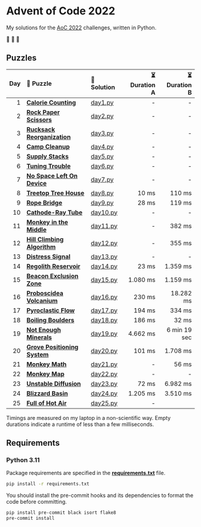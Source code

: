 # Advent of Code 2022

My solutions for the [AoC 2022](https://adventofcode.com/2022) challenges, written in Python.

🎄 🎄 🎄

## Puzzles

| Day | 🧩 Puzzle                                                            | 🐍 Solution              | ⏳ Duration A | ⏳ Duration B |
| --: | :------------------------------------------------------------------- | :----------------------- | ------------: | ------------: |
|   1 | **[Calorie Counting](https://adventofcode.com/2022/day/1)**          | [day1.py](src/day1.py)   |             - |             - |
|   2 | **[Rock Paper Scissors](https://adventofcode.com/2022/day/2)**       | [day2.py](src/day2.py)   |             - |             - |
|   3 | **[Rucksack Reorganization](https://adventofcode.com/2022/day/3)**   | [day3.py](src/day3.py)   |             - |             - |
|   4 | **[Camp Cleanup](https://adventofcode.com/2022/day/4)**              | [day4.py](src/day4.py)   |             - |             - |
|   5 | **[Supply Stacks](https://adventofcode.com/2022/day/5)**             | [day5.py](src/day5.py)   |             - |             - |
|   6 | **[Tuning Trouble](https://adventofcode.com/2022/day/6)**            | [day6.py](src/day6.py)   |             - |             - |
|   7 | **[No Space Left On Device](https://adventofcode.com/2022/day/7)**   | [day7.py](src/day7.py)   |             - |             - |
|   8 | **[Treetop Tree House](https://adventofcode.com/2022/day/8)**        | [day8.py](src/day8.py)   |         10 ms |        110 ms |
|   9 | **[Rope Bridge](https://adventofcode.com/2022/day/9)**               | [day9.py](src/day9.py)   |         28 ms |        119 ms |
|  10 | **[Cathode-Ray Tube](https://adventofcode.com/2022/day/10)**         | [day10.py](src/day10.py) |             - |             - |
|  11 | **[Monkey in the Middle](https://adventofcode.com/2022/day/11)**     | [day11.py](src/day11.py) |             - |        382 ms |
|  12 | **[Hill Climbing Algorithm](https://adventofcode.com/2022/day/12)**  | [day12.py](src/day12.py) |             - |        355 ms |
|  13 | **[Distress Signal](https://adventofcode.com/2022/day/13)**          | [day13.py](src/day13.py) |             - |             - |
|  14 | **[Regolith Reservoir](https://adventofcode.com/2022/day/14)**       | [day14.py](src/day14.py) |         23 ms |      1.359 ms |
|  15 | **[Beacon Exclusion Zone](https://adventofcode.com/2022/day/15)**    | [day15.py](src/day15.py) |      1.080 ms |      1.159 ms |
|  16 | **[Proboscidea Volcanium](https://adventofcode.com/2022/day/16)**    | [day16.py](src/day16.py) |        230 ms |     18.282 ms |
|  17 | **[Pyroclastic Flow](https://adventofcode.com/2022/day/17)**         | [day17.py](src/day17.py) |        194 ms |        334 ms |
|  18 | **[Boiling Boulders](https://adventofcode.com/2022/day/18)**         | [day18.py](src/day18.py) |        186 ms |         32 ms |
|  19 | **[Not Enough Minerals](https://adventofcode.com/2022/day/19)**      | [day19.py](src/day19.py) |      4.662 ms |  6 min 19 sec |
|  20 | **[Grove Positioning System](https://adventofcode.com/2022/day/20)** | [day20.py](src/day20.py) |        101 ms |      1.708 ms |
|  21 | **[Monkey Math](https://adventofcode.com/2022/day/21)**              | [day21.py](src/day21.py) |             - |         56 ms |
|  22 | **[Monkey Map](https://adventofcode.com/2022/day/22)**               | [day22.py](src/day22.py) |             - |             - |
|  23 | **[Unstable Diffusion](https://adventofcode.com/2022/day/23)**       | [day23.py](src/day23.py) |         72 ms |      6.982 ms |
|  24 | **[Blizzard Basin](https://adventofcode.com/2022/day/24)**           | [day24.py](src/day24.py) |      1.205 ms |      3.510 ms |
|  25 | **[Full of Hot Air](https://adventofcode.com/2022/day/25)**          | [day25.py](src/day25.py) |             - |               |

Timings are measured on my laptop in a non-scientific way.
Empty durations indicate a runtime of less than a few milliseconds.

## Requirements

### Python 3.11

Package requirements are specified in the **[requirements.txt](requirements.txt)** file.

```sh
pip install -r requirements.txt
```

You should install the pre-commit hooks and its dependencies to format the code before committing.

```sh
pip install pre-commit black isort flake8
pre-commit install
```
